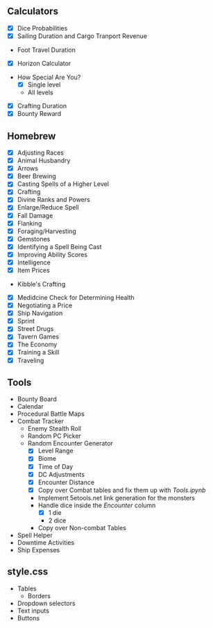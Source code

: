 ## Calculators
* [x] Dice Probabilities
* [x] Sailing Duration and Cargo Tranport Revenue
* Foot Travel Duration
* [x] Horizon Calculator
* How Special Are You?
    * [x] Single level
    * All levels
* [x] Crafting Duration
* [x] Bounty Reward

## Homebrew
* [x] Adjusting Races
* [x] Animal Husbandry
* [x] Arrows
* [x] Beer Brewing
* [x] Casting Spells of a Higher Level
* [x] Crafting
* [x] Divine Ranks and Powers
* [x] Enlarge/Reduce Spell
* [x] Fall Damage
* [x] Flanking
* [x] Foraging/Harvesting
* [x] Gemstones
* [x] Identifying a Spell Being Cast
* [x] Improving Ability Scores
* [x] Intelligence
* [x] Item Prices
* Kibble's Crafting
* [x] Medidcine Check for Determining Health
* [x] Negotiating a Price
* [x] Ship Navigation
* [x] Sprint
* [x] Street Drugs
* [x] Tavern Games
* [x] The Economy
* [x] Training a Skill
* [x] Traveling

## Tools
* Bounty Board
* Calendar
* Procedural Battle Maps
* Combat Tracker
    * Enemy Stealth Roll
    * Random PC Picker
    * Random Encounter Generator
        * [x] Level Range
        * [x] Biome
        * [x] Time of Day
        * [x] DC Adjustments
        * [x] Encounter Distance
        * [x] Copy over Combat tables and fix them up with *Tools.ipynb*
        * Implement 5etools.net link generation for the monsters 
        * Handle dice inside the *Encounter* column
            * [x] 1 die
            * 2 dice
        * Copy over Non-combat Tables
* Spell Helper
* Downtime Activities
* Ship Expenses

## style.css
* Tables
    * Borders
* Dropdown selectors
* Text inputs
* Buttons
